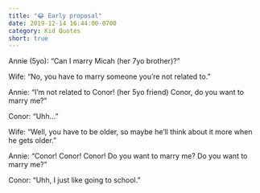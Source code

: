 ```yaml
---
title: "😂 Early proposal"
date: 2019-12-14 16:44:00-0700
category: Kid Quotes
short: true
---
```


Annie (5yo): “Can I marry Micah (her 7yo brother)?”

Wife: “No, you have to marry someone you’re not related to.”

Annie: “I’m not related to Conor! (her 5yo friend) Conor, do you want to marry me?”

Conor: “Uhh...”

Wife: “Well, you have to be older, so maybe he’ll think about it more when he gets older.”

Annie: “Conor! Conor! Conor! Do you want to marry me? Do you want to marry me?”

Conor: “Uhh, I just like going to school.”

